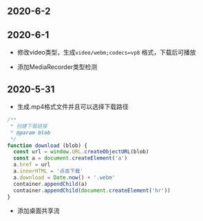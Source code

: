 ## 2020-6-2


## 2020-6-1

- 修改video类型，生成`video/webm;codecs=vp8` 格式，下载后可播放

- 添加MediaRecorder类型检测

## 2020-5-31

- 生成.mp4格式文件并且可以选择下载路径
```javascript
/**
 * 创建下载链接
 * @param blob
 */
function download (blob) {
  const url = window.URL.createObjectURL(blob)
  const a = document.createElement('a')
  a.href = url
  a.innerHTML = '点击下载'
  a.download = Date.now() + '.webm'
  container.appendChild(a)
  container.appendChild(document.createElement('hr'))
}
```
- 添加桌面共享流

